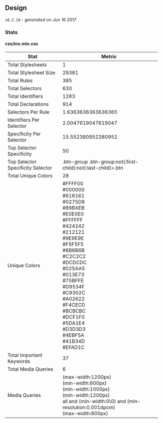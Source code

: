 ## Design
`v0.2.19` - *generated on Jun 16 2017*
### Stats
#### css/mx.min.css
|Stat|Metric|
|---|---|
|Total Stylesheets|1|
|Total Stylesheet Size|29381|
|Total Rules|385|
|Total Selectors|630|
|Total Identifiers|1263|
|Total Declarations|914|
|Selectors Per Rule|1.6363636363636365|
|Identifiers Per Selector|2.0047619047619047|
|Specificity Per Selector|15.552380952380952|
|Top Selector Specificity|50|
|Top Selector Specificity Selector|.btn-group .btn-group:not(:first-child):not(:last-child)>.btn|
|Total Unique Colors|28|
|Unique Colors|#FFFF00<br/>#000000<br/>#616161<br/>#0275D8<br/>#89BAEB<br/>#E0E0E0<br/>#FFFFFF<br/>#424242<br/>#212121<br/>#9E9E9E<br/>#F5F5F5<br/>#6B6B6B<br/>#C2C2C2<br/>#DCDCDC<br/>#025AA5<br/>#013E73<br/>#75BFFE<br/>#D9534F<br/>#C9302C<br/>#A02622<br/>#F4CECD<br/>#BCBCBC<br/>#DCF1F0<br/>#5DA1E4<br/>#D3D3D3<br/>#4EBF5A<br/>#41B34D<br/>#EFAD1C|
|Total Important Keywords|37|
|Total Media Queries|6|
|Media Queries|(max-width:1200px)<br/>(min-width:800px)<br/>(min-width:1000px)<br/>(min-width:1200px)<br/>all and (min-width:0\0) and (min-resolution:0.001dpcm)<br/>(max-width:600px)|